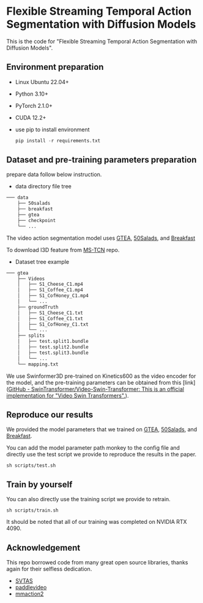 # Flexible Streaming Temporal Action Segmentation with Diffusion Models

This is the code for "Flexible Streaming Temporal Action Segmentation with Diffusion Models".

## Environment preparation

- Linux Ubuntu 22.04+

- Python 3.10+

- PyTorch 2.1.0+

- CUDA 12.2+

- use pip to install environment 

  ```python
  pip install -r requirements.txt
  ```

## Dataset and pre-training parameters preparation

prepare data follow below instruction.
- data directory file tree
```txt
─── data
    ├── 50salads
    ├── breakfast
    ├── gtea
    ├── checkpoint
    └── ...
```

The video action segmentation model uses [GTEA](https://cbs.ic.gatech.edu/fpv/), [50Salads](https://cvip.computing.dundee.ac.uk/datasets/foodpreparation/50salads/), and [Breakfast](https://serre-lab.clps.brown.edu/resource/breakfast-actions-dataset/)

To download I3D feature from [MS-TCN](https://github.com/yabufarha/ms-tcn) repo.

- Dataset tree example
```txt
─── gtea
    ├── Videos
    │   ├── S1_Cheese_C1.mp4
    │   ├── S1_Coffee_C1.mp4
    │   ├── S1_CofHoney_C1.mp4
    │   └── ...
    ├── groundTruth
    │   ├── S1_Cheese_C1.txt
    │   ├── S1_Coffee_C1.txt
    │   ├── S1_CofHoney_C1.txt
    │   └── ...
    ├── splits
    │   ├── test.split1.bundle
    │   ├── test.split2.bundle
    │   ├── test.split3.bundle
    │   └── ...
    └── mapping.txt
```

We use Swinformer3D pre-trained on Kinetics600 as the video encoder for the model, and the pre-training parameters can be obtained from this [link]([GitHub - SwinTransformer/Video-Swin-Transformer: This is an official implementation for "Video Swin Transformers".](https://github.com/SwinTransformer/Video-Swin-Transformer)).

## Reproduce our results

We provided the model parameters that we trained on [GTEA](https://drive.google.com/file/d/1EDg3n9dwlnlZ1xXykvmvofQfXgm8S3gC/view?usp=drive_link), [50Salads](https://drive.google.com/file/d/1EDg3n9dwlnlZ1xXykvmvofQfXgm8S3gC/view?usp=drive_link), and [Breakfast](https://drive.google.com/file/d/1y1uVNR-hGt8jKRNV8r9tptqXZIhO_vRE/view?usp=drive_link).

You can add the model parameter path monkey to the config file and directly use the test script we provide to reproduce the results in the paper.

```
sh scripts/test.sh
```

## Train by yourself

You can also directly use the training script we provide to retrain.

```
sh scripts/train.sh
```

It should be noted that all of our training was completed on  NVIDIA RTX 4090.

## Acknowledgement

This repo borrowed code from many great open source libraries, thanks again for their selfless dedication.

- [SVTAS](https://github.com/Thinksky5124/SVTAS)
- [paddlevideo](https://github.com/PaddlePaddle/PaddleVideo)
- [mmaction2](https://github.com/open-mmlab/mmaction2)